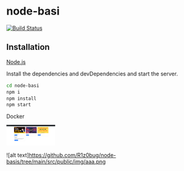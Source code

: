 # node-basi
[![Build Status](https://travis-ci.org/joemccann/dillinger.svg?branch=master)](https://travis-ci.org/joemccann/dillinger)
## Installation
[Node.js](https://nodejs.org/) 

Install the dependencies and devDependencies and start the server.
```sh
cd node-basi
npm i
npm install
npm start
```

Docker

<img src="src/public/img/aaa.png" width="128"/>

![alt text]https://github.com/R1z0bug/node-basis/tree/main/src/public/img/aaa.png